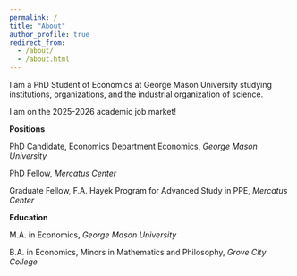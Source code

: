 ```yaml
---
permalink: /
title: "About"
author_profile: true
redirect_from: 
  - /about/
  - /about.html
---
```


I am a PhD Student of Economics at George Mason University studying institutions, organizations, and the industrial organization of science. 

I am on the 2025-2026 academic job market!

**Positions**

PhD Candidate, Economics Department Economics, *George Mason University*

PhD Fellow, *Mercatus Center*

Graduate Fellow, F.A. Hayek Program for Advanced Study in PPE, *Mercatus Center*

**Education**

M.A. in Economics, *George Mason University*

B.A. in Economics, Minors in Mathematics and Philosophy, *Grove City College*
